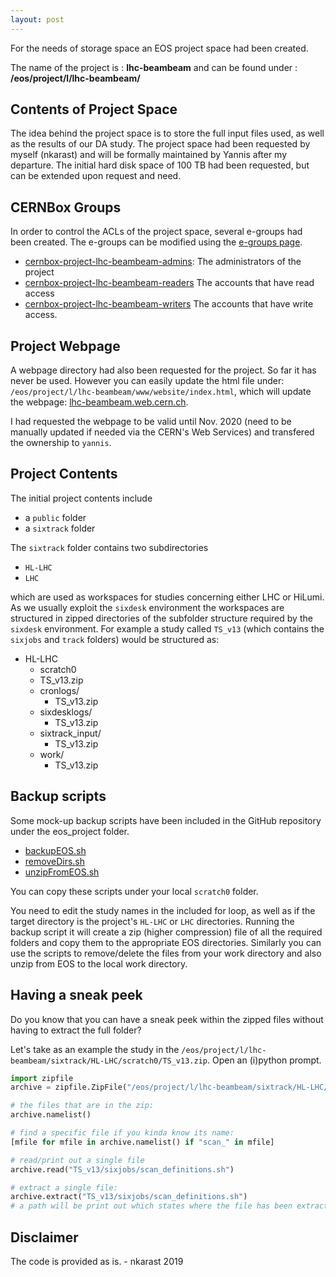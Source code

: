 ```yaml
---
layout: post
---
```



For the needs of storage space an EOS project space had been created.

The name of the project is : **lhc-beambeam** and can be found under : **/eos/project/l/lhc-beambeam/**

## Contents of Project Space

The idea behind the project space is to store the full input files used, as well as the results of our DA study. The project space had been requested by myself (nkarast) and will be formally maintained by Yannis after my departure. The initial hard disk space of 100 TB had been requested, but can be extended upon request and need.

## CERNBox Groups
In order to control the ACLs of the project space, several e-groups had been created.
The e-groups can be modified using the [e-groups page](https://e-groups.cern.ch).
- [cernbox-project-lhc-beambeam-admins](https://e-groups.cern.ch/e-groups/Egroup.do?egroupId=10289173&AI_USERNAME=NKARAST&searchField=0&searchMethod=1&searchValue=lhc-beambeam&pageSize=30&hideSearchFields=false&searchMemberOnly=false&searchAdminOnly=false&AI_SESSION=fuSOXpAnqRbiyJY-jYczBi_84Yx7y0Ccu_1fO_jx1AmivbETWDOy!2132884607!1574346592524): The administrators of the project
- [cernbox-project-lhc-beambeam-readers](https://e-groups.cern.ch/e-groups/Egroup.do?egroupId=10289174&AI_USERNAME=NKARAST&searchField=0&searchMethod=1&searchValue=lhc-beambeam&pageSize=30&hideSearchFields=false&searchMemberOnly=false&searchAdminOnly=false&AI_SESSION=fuSOXpAnqRbiyJY-jYczBi_84Yx7y0Ccu_1fO_jx1AmivbETWDOy!2132884607!1574346592524) The accounts that have read access
- [cernbox-project-lhc-beambeam-writers](https://e-groups.cern.ch/e-groups/Egroup.do?egroupId=10289175&AI_USERNAME=NKARAST&searchField=0&searchMethod=1&searchValue=lhc-beambeam&pageSize=30&hideSearchFields=false&searchMemberOnly=false&searchAdminOnly=false&AI_SESSION=fuSOXpAnqRbiyJY-jYczBi_84Yx7y0Ccu_1fO_jx1AmivbETWDOy!2132884607!1574346592524) The accounts that have write access.

## Project Webpage

A webpage directory had also been requested for the project. So far it has never be used. However you can easily update the html file under: `/eos/project/l/lhc-beambeam/www/website/index.html`, which will update the webpage: [lhc-beambeam.web.cern.ch](lhc-beambeam.web.cern.ch).

I had requested the webpage to be valid until Nov. 2020 (need to be manually updated if needed via the CERN's Web Services) and transfered the ownership to `yannis`.

## Project Contents

The initial project contents include

- a `public` folder
- a `sixtrack` folder

The `sixtrack` folder contains two subdirectories
- `HL-LHC`
- `LHC`

which are used as workspaces for studies concerning either LHC or HiLumi. As we usually exploit the `sixdesk` environment the workspaces are structured in zipped directories of the subfolder structure required by the `sixdesk` environment. For example a study called `TS_v13` (which contains the `sixjobs` and `track` folders) would be structured as:

- HL-LHC
  -  scratch0
    - TS_v13.zip
    - cronlogs/
      - TS_v13.zip
    - sixdesklogs/
      - TS_v13.zip
    - sixtrack_input/
      - TS_v13.zip
    - work/
      - TS_v13.zip


## Backup scripts

Some mock-up backup scripts have been included in the GitHub repository under the eos_project folder.
- [backupEOS.sh](https://github.com/nkarast/nkarastAccelLegacy/blob/master/eos_project/backupEOS.sh)
- [removeDirs.sh](https://github.com/nkarast/nkarastAccelLegacy/blob/master/eos_project/removeDirs.sh)
- [unzipFromEOS.sh](https://github.com/nkarast/nkarastAccelLegacy/blob/master/eos_project/unzipFromEOS.sh)

You can copy these scripts under your local `scratch0` folder.

You need to edit the study names in the included for loop, as well as if the target directory is the project's `HL-LHC` or `LHC` directories. Running the backup script it will create a zip (higher compression) file of all the required folders and copy them to the appropriate EOS directories. Similarly you can use the scripts to remove/delete the files from your work directory and also unzip from EOS to the local work directory.


## Having a sneak peek

Do you know that you can have a sneak peek within the zipped files without having to extract the full folder?

Let's take as an example the study in the `/eos/project/l/lhc-beambeam/sixtrack/HL-LHC/scratch0/TS_v13.zip`. Open an (i)python prompt.
```python
import zipfile
archive = zipfile.ZipFile("/eos/project/l/lhc-beambeam/sixtrack/HL-LHC/scratch0/TS_v13.zip", "r")

# the files that are in the zip:
archive.namelist()

# find a specific file if you kinda know its name:
[mfile for mfile in archive.namelist() if "scan_" in mfile]

# read/print out a single file
archive.read("TS_v13/sixjobs/scan_definitions.sh")

# extract a single file:
archive.extract("TS_v13/sixjobs/scan_definitions.sh")
# a path will be print out which states where the file has been extracted
```



## Disclaimer
The code is provided as is. - nkarast 2019
